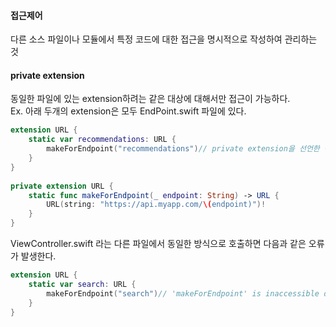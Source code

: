 #### 접근제어  
다른 소스 파일이나 모듈에서 특정 코드에 대한 접근을 명시적으로 작성하여 관리하는 것  

#### private extension  
동일한 파일에 있는 extension하려는 같은 대상에 대해서만 접근이 가능하다.  
Ex. 아래 두개의 extension은 모두 EndPoint.swift 파일에 있다.  

``` swift
extension URL {  
    static var recommendations: URL {  
        makeForEndpoint("recommendations")// private extension을 선언한 동일한 대상과 동일한 파일에 있기 때문에 호출이 가능하다.  
    }  
}  
  
private extension URL {  
    static func makeForEndpoint(_ endpoint: String) -> URL {  
        URL(string: "https://api.myapp.com/\(endpoint)")!  
    }  
}  
```
  
ViewController.swift 라는 다른 파일에서 동일한 방식으로 호출하면 다음과 같은 오류가 발생한다.  
  
``` swift
extension URL {  
    static var search: URL {  
        makeForEndpoint("search")// 'makeForEndpoint' is inaccessible due to 'fileprivate' protection level  
    }  
}  
```